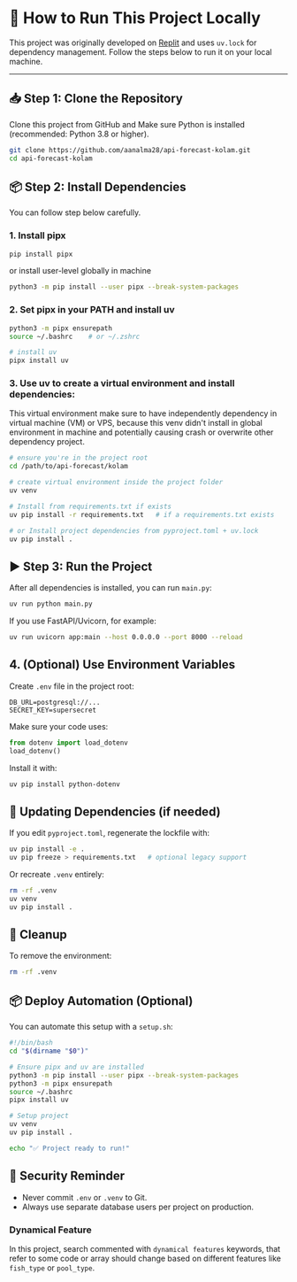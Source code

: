 # 🚀 How to Run This Project Locally

This project was originally developed on [Replit](https://replit.com) and uses `uv.lock` for dependency management. Follow the steps below to run it on your local machine.

---

## 📥 Step 1: Clone the Repository

Clone this project from GitHub and Make sure Python is installed (recommended: Python 3.8 or higher).

```bash
git clone https://github.com/aanalma28/api-forecast-kolam.git
cd api-forecast-kolam
```

## 📦 Step 2: Install Dependencies

You can follow step below carefully.

### 1. Install pipx
```bash
pip install pipx
```
or install user-level globally in machine
```bash
python3 -m pip install --user pipx --break-system-packages
```
### 2. Set pipx in your PATH and install uv
```bash
python3 -m pipx ensurepath
source ~/.bashrc    # or ~/.zshrc

# install uv
pipx install uv
```
### 3. Use uv to create a virtual environment and install dependencies:
 This virtual environment make sure to have independently dependency in virtual machine (VM) or VPS, because this venv didn't install in global environment in machine and potentially causing crash or overwrite other dependency project.
```bash
# ensure you're in the project root
cd /path/to/api-forecast/kolam

# create virtual environment inside the project folder
uv venv

# Install from requirements.txt if exists
uv pip install -r requirements.txt   # if a requirements.txt exists

# or Install project dependencies from pyproject.toml + uv.lock
uv pip install .
```

## ▶️ Step 3: Run the Project

After all dependencies is installed, you can run ```main.py```:

```bash
uv run python main.py
```
If you use FastAPI/Uvicorn, for example:
```bash
uv run uvicorn app:main --host 0.0.0.0 --port 8000 --reload
```

## 4. (Optional) Use Environment Variables
Create ```.env``` file in the project root:
```env
DB_URL=postgresql://...
SECRET_KEY=supersecret
```
Make sure your code uses:
```python
from dotenv import load_dotenv
load_dotenv()
```
Install it with:
```bash
uv pip install python-dotenv
```

## 🔁 Updating Dependencies (if needed)
If you edit ```pyproject.toml```, regenerate the lockfile with:
```bash
uv pip install -e .
uv pip freeze > requirements.txt   # optional legacy support
```
Or recreate ```.venv``` entirely:
```bash
rm -rf .venv
uv venv
uv pip install .
```

## 🧼 Cleanup
To remove the environment:
```bash
rm -rf .venv
```

## 📦 Deploy Automation (Optional)
You can automate this setup with a ```setup.sh```:
```bash
#!/bin/bash
cd "$(dirname "$0")"

# Ensure pipx and uv are installed
python3 -m pip install --user pipx --break-system-packages
python3 -m pipx ensurepath
source ~/.bashrc
pipx install uv

# Setup project
uv venv
uv pip install .

echo "✅ Project ready to run!"
```

## 🔐 Security Reminder
- Never commit ```.env``` or ```.venv``` to Git.
- Always use separate database users per project on production.


### Dynamical Feature
In this project, search commented with ```dynamical features``` keywords, that refer to some code or array should change based on different features like ```fish_type``` or ```pool_type```.




